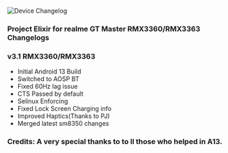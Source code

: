 ![Device Changelog](https://i.imgur.com/C0Wcdr5.png)

### Project Elixir for realme GT Master RMX3360/RMX3363 Changelogs

### v3.1 RMX3360/RMX3363

- Initial Android 13 Build
- Switched to AOSP BT
- Fixed 60Hz lag issue
- CTS Passed by default
- Selinux Enforcing
- Fixed Lock Screen Charging info
- Improved Haptics(Thanks to PJ)
- Merged latest sm8350 changes

### Credits: A very special thanks to to ll those who helped in A13. 
